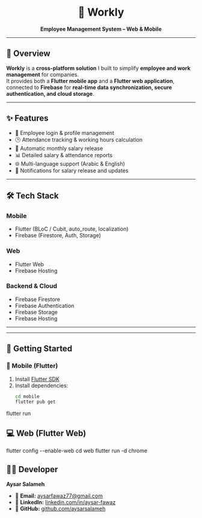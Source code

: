 <h1 align="center">🚀 Workly</h1>
<p align="center">
  <b>Employee Management System – Web & Mobile</b>  
</p>


---

## 📖 Overview
**Workly** is a **cross-platform solution** I built to simplify **employee and work management** for companies.  
It provides both a **Flutter mobile app** and a **Flutter web application**, connected to **Firebase** for **real-time data synchronization, secure authentication, and cloud storage**.  

---

## ✨ Features
- 👤 Employee login & profile management  
- 🕒 Attendance tracking & working hours calculation  
- 💸 Automatic monthly salary release  
- 📊 Detailed salary & attendance reports  
- 🌐 Multi-language support (Arabic & English)  
- 🔔 Notifications for salary release and updates  

---

## 🛠️ Tech Stack
### Mobile
- Flutter (BLoC / Cubit, auto_route, localization)  
- Firebase (Firestore, Auth, Storage)  

### Web
- Flutter Web  
- Firebase Hosting  

### Backend & Cloud
- Firebase Firestore  
- Firebase Authentication  
- Firebase Storage  
- Firebase Hosting  

---


---

## 🚀 Getting Started

### 📱 Mobile (Flutter)
1. Install [Flutter SDK](https://flutter.dev/docs/get-started/install)  
2. Install dependencies:  
   ```bash
   cd mobile
   flutter pub get
flutter run
## 💻 Web (Flutter Web)
flutter config --enable-web
cd web
flutter run -d chrome


## 👨‍💻 Developer

**Aysar Salameh**  

- 📧 **Email:** [aysarfawaz77@gmail.com](mailto:aysarfawaz77@gmail.com)  
- 💼 **LinkedIn:** [linkedin.com/in/aysar-fawaz](https://linkedin.com/in/aysar-fawaz)  
- 🐙 **GitHub:** [github.com/aysarsalameh](https://github.com/AysarSalameh)  


